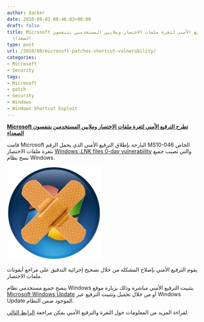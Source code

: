 ```yaml
---
author: Xacker
date: 2010-08-03 08:46:03+00:00
draft: false
title: Microsoft تطرح الترقيع الأمني لثغرة ملفات الاختصار وملايين المستخدمين يتنفسون
  الصعداء
type: post
url: /2010/08/microsoft-patches-shortcut-vulnerability/
categories:
- Microsoft
- Security
tags:
- Microsoft
- patch
- Security
- Windows
- Windows Shortcut Exploit
---
```


**[Microsoft تطرح الترقيع الأمني لثغرة ملفات الاختصار وملايين المستخدمين يتنفسون الصعداء](https://www.it-scoop.com/2010/08/microsoft-patches-shortcut-vulnerability/)**







قامت Microsoft البارحة بإطلاق الترقيع الأمني الذي يحمل الرقم MS10-046 الخاص بثغرة ملفات الاختصار [Windows .LNK files 0-day vulnerability](https://www.it-scoop.com/2010/07/microsoft-temporary-fix-it-windows-shortcut-zero-day-attacks/) والتي تصيب جميع نسخ نظام Windows.




[![](microsoft-patch.jpg)
](https://www.it-scoop.com/2010/08/microsoft-patches-shortcut-vulnerability/)


يقوم الترقيع الأمني بإصلاح المشكلة من خلال تصحيح إجرائية التدقيق على مراجع أيقونات ملفات الاختصار.

ينصح جميع مستخدمي نظام Windows بتثبيت الترقيع الأمني مباشرة وذلك بزيارة موقع [Microsoft Windows Update](http://windowsupdate.microsoft.com/) أو من خلال تحميل وتثبيت الترقيع عبر Windows Update الموجود ضمن النظام.

لقراءة المزيد من المعلومات حول الثغرة والترقيع الأمني يمكن مراجعة [الرابط التالي](http://www.microsoft.com/technet/security/bulletin/MS10-046.mspx).
